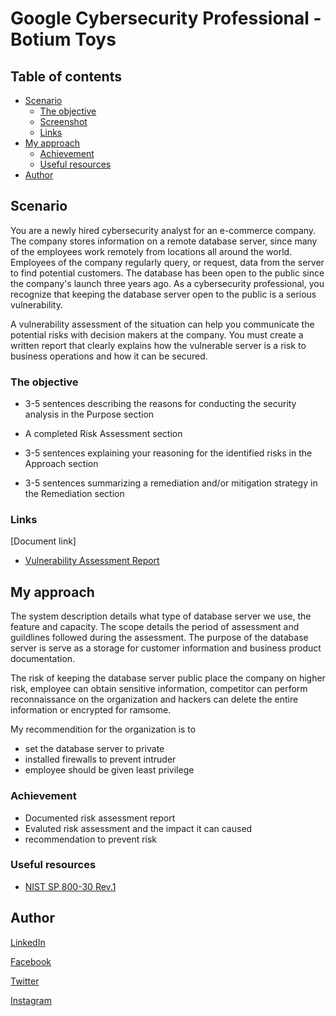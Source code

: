 # Google Cybersecurity Professional - Botium Toys

## Table of contents

- [Scenario](#scenario)
  - [The objective](#the-objective)
  - [Screenshot](#screenshot)
  - [Links](#links)
- [My approach](#my-approach)
  - [Achievement](#achievement)
  - [Useful resources](#useful-resources)
- [Author](#author)

## Scenario

You are a newly hired cybersecurity analyst for an e-commerce company. The company stores information on a remote database server, since many of the employees work remotely from locations all around the world. Employees of the company regularly query, or request, data from the server to find potential customers. The database has been open to the public since the company's launch three years ago. As a cybersecurity professional, you recognize that keeping the database server open to the public is a serious vulnerability.

A vulnerability assessment of the situation can help you communicate the potential risks with decision makers at the company. You must create a written report that clearly explains how the vulnerable server is a risk to business operations and how it can be secured.

### The objective

- 3-5 sentences describing the reasons for conducting the security analysis in the Purpose section

- A completed Risk Assessment section

- 3-5 sentences explaining your reasoning for the identified risks in the Approach section

- 3-5 sentences summarizing a remediation and/or mitigation strategy in the Remediation section

### Links

  [Document link]
  
- [Vulnerability Assessment Report](https://docs.google.com/document/d/1_WrLm7WtOurpzeRsshJ2mUTlJ2u6mxR08SYHxZ7CpyM/edit?usp=drive_link)

## My approach

The system description details what type of database server we use, the feature and capacity. The scope details the period of assessment and guildlines followed during the assessment. The purpose of the database server is serve as a storage for customer information and business product documentation.

The risk of keeping the database server public place the company on higher risk, employee can obtain sensitive information, competitor can perform reconnaissance on the organization and hackers can delete the entire information or encrypted for ramsome.

My recommendition for the organization is to 
- set the database server to private
- installed firewalls to prevent intruder
- employee should be given least privilege

### Achievement

- Documented risk assessment report
- Evaluted risk assessment and the impact it can caused
- recommendation to prevent risk

### Useful resources

- [NIST SP 800-30 Rev.1](https://docs.google.com/document/d/194uNOouXILeKqPBcAFAkewloPzMTT5KjHkPKrfiI8PU/edit?usp=drive_link)

## Author

[LinkedIn](www.linkedin.com/in/olagoke-holo)

[Facebook](https://web.facebook.com/olagoke.holo.3/)

[Twitter](https://twitter.com/olarragoken)

[Instagram](https://www.instagram.com/holoolagoke/)
